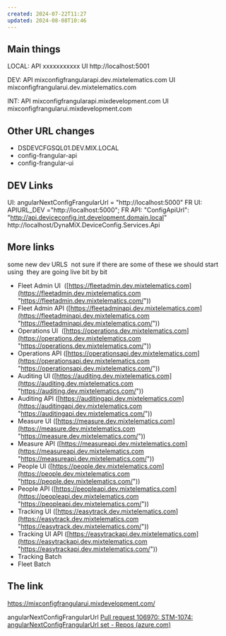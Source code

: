 ```yaml
---
created: 2024-07-22T11:27
updated: 2024-08-08T10:46
---
```

## Main things

LOCAL:
API  xxxxxxxxxxx
UI    http://localhost:5001

DEV:
API  mixconfigfrangularapi.dev.mixtelematics.com
UI    mixconfigfrangularui.dev.mixtelematics.com
 
INT:
API   mixconfigfrangularapi.mixdevelopment.com
UI      mixconfigfrangularui.mixdevelopment.com

## Other URL changes

- DSDEVCFGSQL01.DEV.MIX.LOCAL
- config-frangular-api
- config-frangular-ui

## DEV Links

UI: angularNextConfigFrangularUrl = "http://localhost:5000"
	FR UI: APIURL_DEV ="http://localhost:5000";
		FR API: "ConfigApiUrl": "http://api.deviceconfig.int.development.domain.local"
			http://localhost/DynaMiX.DeviceConfig.Services.Api
			

## More links

some new dev URLS  not sure if there are some of these we should start using  they are going live bit by bit

- Fleet Admin UI  ([https://fleetadmin.dev.mixtelematics.com](https://fleetadmin.dev.mixtelematics.com "https://fleetadmin.dev.mixtelematics.com/"))
- Fleet Admin API ([https://fleetadminapi.dev.mixtelematics.com](https://fleetadminapi.dev.mixtelematics.com "https://fleetadminapi.dev.mixtelematics.com/"))
- Operations UI  ([https://operations.dev.mixtelematics.com](https://operations.dev.mixtelematics.com "https://operations.dev.mixtelematics.com/"))
- Operations API ([https://operationsapi.dev.mixtelematics.com](https://operationsapi.dev.mixtelematics.com "https://operationsapi.dev.mixtelematics.com/"))
- Auditing UI ([https://auditing.dev.mixtelematics.com](https://auditing.dev.mixtelematics.com "https://auditing.dev.mixtelematics.com/"))
- Auditing API ([https://auditingapi.dev.mixtelematics.com](https://auditingapi.dev.mixtelematics.com "https://auditingapi.dev.mixtelematics.com/"))
- Measure UI ([https://measure.dev.mixtelematics.com](https://measure.dev.mixtelematics.com "https://measure.dev.mixtelematics.com/"))
- Measure API ([https://measureapi.dev.mixtelematics.com](https://measureapi.dev.mixtelematics.com "https://measureapi.dev.mixtelematics.com/"))
- People UI ([https://people.dev.mixtelematics.com](https://people.dev.mixtelematics.com "https://people.dev.mixtelematics.com/"))
- People API ([https://peopleapi.dev.mixtelematics.com](https://peopleapi.dev.mixtelematics.com "https://peopleapi.dev.mixtelematics.com/"))
- Tracking UI ([https://easytrack.dev.mixtelematics.com](https://easytrack.dev.mixtelematics.com "https://easytrack.dev.mixtelematics.com/"))
- Tracking UI API ([https://easytrackapi.dev.mixtelematics.com](https://easytrackapi.dev.mixtelematics.com "https://easytrackapi.dev.mixtelematics.com/"))
- Tracking Batch
- Fleet Batch

## The  link

https://mixconfigfrangularui.mixdevelopment.com/




angularNextConfigFrangularUrl 
[Pull request 106970: STM-1074: angularNextConfigFrangularUrl set - Repos (azure.com)](https://dev.azure.com/MiXTelematics/Common/_git/MiX.Fleet.UI/pullrequest/106970?_a=files)

